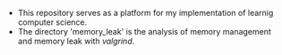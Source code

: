 - This repository serves as a platform for my implementation of learnig computer science.
- The directory 'memory_leak' is the analysis of memory management and memory leak with *valgrind*.
